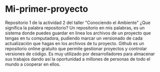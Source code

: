 # Mi-primer-proyecto
Repositorio 1 de la actividad 2 del taller "Conociendo el Ambiente" 
¿Que significa la palabra repositorio?
Un repositorio en mis palabras, es un sistema donde puedes guardar en linea los archivos de un proyecto que tengas en tu computadora, pudiendo marcar un versionado de cada actualización que hagas en los archivos de tu proyecto.
Github es un repositorio online gratuito que permite gestionar proyectos y controlar versiones de código. Es muy utilizado por desarrolladores para almacenar sus trabajos dando así la oportunidad a millones de personas de todo el mundo a cooperar en ellos.
